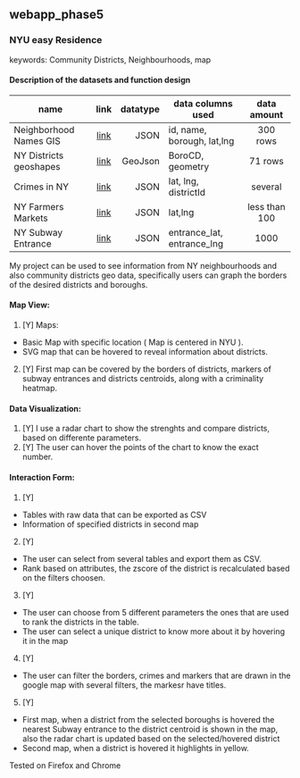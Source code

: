 ## webapp_phase5

### NYU easy Residence

keywords: Community Districts, Neighbourhoods, map

#### Description of the datasets and function design

| name | link | datatype | data columns used | data amount |
| ---- |:----:| --------:| ----------------- |:-----------:|
|Neighborhood Names GIS |	[link](https://catalog.data.gov/dataset/neighborhood-names-gis) | JSON	| id, name, borough, lat,lng |	300 rows |
|NY Districts geoshapes |	[link](http://services5.arcgis.com/GfwWNkhOj9bNBqoJ/arcgis/rest/services/nycd/FeatureServer/0/query?where=1=1&outFields=*&outSR=4326&f=geojson) |	GeoJson | BoroCD, geometry	| 71 rows
| Crimes in NY |[link](https://data.cityofnewyork.us/api/views/wuv9-uv8d/rows.json?accessType=DOWNLOAD)| JSON |lat, lng, districtId | several
| NY Farmers Markets |[link](https://data.ny.gov/resource/7jkw-gj56.json)| JSON|lat,lng| less than 100
| NY Subway Entrance |[link](https://data.ny.gov/resource/hvwh-qtfg.json)|JSON|entrance_lat, entrance_lng| 1000
 

My project can be used to see information from NY neighbourhoods and also community districts geo data, specifically users can graph the borders of the desired districts and boroughs.

#### Map View:

1. [Y]  Maps:
- Basic Map with specific location ( Map is centered in NYU ).
- SVG map that can be hovered to reveal information about districts.
2. [Y] First map can be covered by the borders of districts, markers of subway entrances and districts centroids, along with a criminality heatmap.

#### Data Visualization:

1. [Y] I use a radar chart to show the strenghts and compare districts, based on differente parameters.
2. [Y] The user can hover the points of the chart to know the exact number.

#### Interaction Form:

1. [Y] 

- Tables with raw data that can be exported as CSV
- Information of specified districts in second map
2. [Y] 
- The user can select from several tables and export them as CSV.
- Rank based on attributes, the zscore of the district is recalculated based on the filters choosen.
3. [Y] 
- The user can choose from 5 different parameters the ones that are used to rank the districts in the table.
- The user can select a unique district to know more about it by hovering it in the map
4. [Y]
- The user can filter the borders, crimes and markers that are drawn in the google map with several filters, the markesr have titles.
5. [Y] 
- First map, when a district from the selected boroughs is hovered the nearest Subway entrance to the district centroid is shown in the map, also the radar chart is updated based on the selected/hovered district
- Second map, when a district is hovered it highlights in yellow.

Tested on Firefox and Chrome